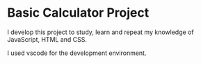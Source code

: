 # Basic Calculator Project

I develop this project to study, learn and repeat my knowledge of JavaScript, HTML and CSS.

I used vscode for the development environment.


